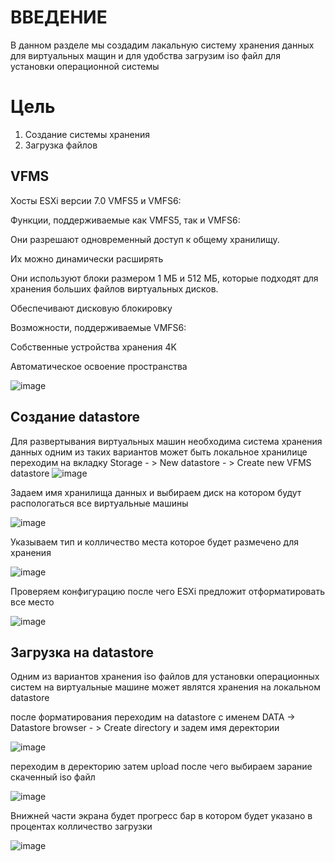 # ВВЕДЕНИЕ
В данном разделе мы создадим лакальную систему хранения данных для виртуальных мащин и для удобства загрузим iso файл для установки операционной системы

# Цель
1) Создание системы хранения 
2) Загрузка файлов
 
## VFMS
Хосты ESXi версии 7.0 VMFS5 и VMFS6:

Функции, поддерживаемые как VMFS5, так и VMFS6:

Они разрешают одновременный доступ к общему хранилищу.

Их можно динамически расширять

Они используют блоки размером 1 МБ и 512 МБ, которые подходят для хранения больших файлов виртуальных дисков.

Обеспечивают дисковую блокировку

Возможности, поддерживаемые VMFS6:

Собственные устройства хранения 4K

Автоматическое освоение пространства

![image](https://user-images.githubusercontent.com/79700810/154065528-eabb8c27-f614-4be9-9daf-44f11f1cb9b3.png)

## Создание datastore 
Для развертывания виртуальных машин необходима система хранения данных
одним из таких вариантов может быть локальное хранилице 
переходим на вкладку Storage - > New datastore - > Create new VFMS datastore
![image](https://user-images.githubusercontent.com/79700810/154067078-0c1c6292-6158-4d52-b32e-1a3a651c504c.png)

Задаем имя хранилища данных и выбираем диск на котором будут распологаться все виртуальные машины

![image](https://user-images.githubusercontent.com/79700810/154067115-8232805a-d8dd-41bb-9bf5-16a959f0f316.png)

Указываем тип и колличество места которое будет размечено для хранения

![image](https://user-images.githubusercontent.com/79700810/154067151-b03a8fe5-fde6-4eda-b828-f239f4b883de.png)

Проверяем конфигурацию после чего ESXi предложит отформатировать все место

![image](https://user-images.githubusercontent.com/79700810/154067176-ac72253e-df9b-459b-be2b-5a3c0e8c4c1f.png)

## Загрузка на datastore 
Одним из вариантов хранения iso файлов для установки операционных систем на виртуальные машине может являтся хранения на локальном datastore

после форматирования переходим на datastore с именем DATA -> Datastore browser - > Create directory и задем имя деректории

![image](https://user-images.githubusercontent.com/79700810/154091199-8dc48b76-1258-424d-8047-7e4750962c42.png)

переходим в деректорию затем upload после чего выбираем зарание скаченный iso файл

![image](https://user-images.githubusercontent.com/79700810/154091734-93577547-65ca-4d96-a59f-4d8238fb293c.png)

Внижней части экрана будет прогресс бар в котором будет указано в процентах колличество загрузки

![image](https://user-images.githubusercontent.com/79700810/154091825-8b7f9ed1-94ca-44fb-874c-2c4266c959b5.png)

